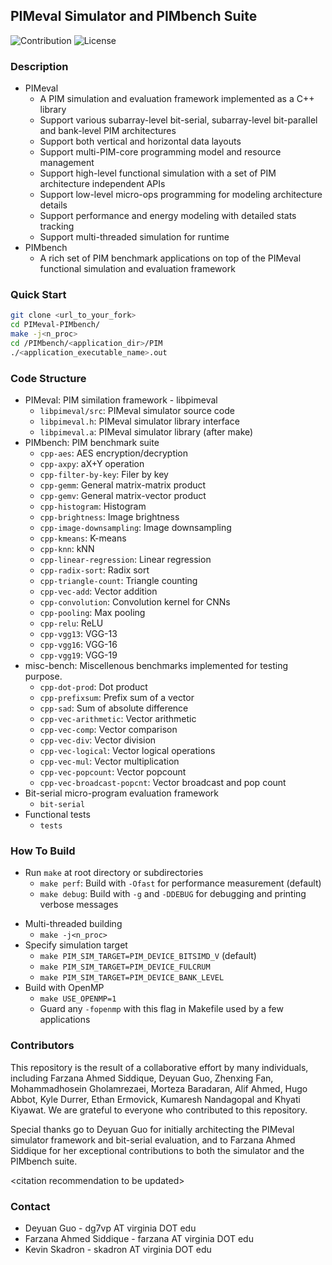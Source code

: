 ## PIMeval Simulator and PIMbench Suite

![Contribution](https://img.shields.io/badge/Contribution-Welcome-blue) ![License](https://img.shields.io/badge/license-MIT-green.svg)

### Description
* PIMeval
  * A PIM simulation and evaluation framework implemented as a C++ library
  * Support various subarray-level bit-serial, subarray-level bit-parallel and bank-level PIM architectures
  * Support both vertical and horizontal data layouts
  * Support multi-PIM-core programming model and resource management
  * Support high-level functional simulation with a set of PIM architecture independent APIs
  * Support low-level micro-ops programming for modeling architecture details
  * Support performance and energy modeling with detailed stats tracking
  * Support multi-threaded simulation for runtime
* PIMbench
  * A rich set of PIM benchmark applications on top of the PIMeval functional simulation and evaluation framework

### Quick Start
```bash
git clone <url_to_your_fork>
cd PIMeval-PIMbench/
make -j<n_proc>
cd /PIMbench/<application_dir>/PIM
./<application_executable_name>.out
```

### Code Structure
* PIMeval: PIM similation framework - libpimeval
  * `libpimeval/src`: PIMeval simulator source code
  * `libpimeval.h`: PIMeval simulator library interface
  * `libpimeval.a`: PIMeval simulator library (after make)
* PIMbench: PIM benchmark suite
  * `cpp-aes`: AES encryption/decryption
  * `cpp-axpy`: aX+Y operation
  * `cpp-filter-by-key`: Filer by key
  * `cpp-gemm`: General matrix-matrix product
  * `cpp-gemv`: General matrix-vector product
  * `cpp-histogram`: Histogram
  * `cpp-brightness`: Image brightness
  * `cpp-image-downsampling`: Image downsampling
  * `cpp-kmeans`: K-means
  * `cpp-knn`: kNN
  * `cpp-linear-regression`: Linear regression
  * `cpp-radix-sort`: Radix sort
  * `cpp-triangle-count`: Triangle counting
  * `cpp-vec-add`: Vector addition
  * `cpp-convolution`: Convolution kernel for CNNs
  * `cpp-pooling`: Max pooling
  * `cpp-relu`: ReLU
  * `cpp-vgg13`: VGG-13
  * `cpp-vgg16`: VGG-16
  * `cpp-vgg19`: VGG-19
* misc-bench: Miscellenous benchmarks implemented for testing purpose.
  * `cpp-dot-prod`: Dot product
  * `cpp-prefixsum`: Prefix sum of a vector
  * `cpp-sad`: Sum of absolute difference
  * `cpp-vec-arithmetic`: Vector arithmetic
  * `cpp-vec-comp`: Vector comparison
  * `cpp-vec-div`: Vector division
  * `cpp-vec-logical`: Vector logical operations
  * `cpp-vec-mul`: Vector multiplication
  * `cpp-vec-popcount`: Vector popcount
  * `cpp-vec-broadcast-popcnt`: Vector broadcast and pop count
* Bit-serial micro-program evaluation framework
  * `bit-serial`
* Functional tests
  * `tests`

### How To Build
* Run `make` at root directory or subdirectories
  * `make perf`: Build with `-Ofast` for performance measurement (default)
  * `make debug`: Build with `-g` and `-DDEBUG` for debugging and printing verbose messages
<!--
  * `make dramsim3_integ`: Enable DRAMsim3 related code with `-DDRAMSIM3_INTEG`
-->
* Multi-threaded building
  * `make -j<n_proc>`
* Specify simulation target
  * `make PIM_SIM_TARGET=PIM_DEVICE_BITSIMD_V` (default)
  * `make PIM_SIM_TARGET=PIM_DEVICE_FULCRUM`
  * `make PIM_SIM_TARGET=PIM_DEVICE_BANK_LEVEL`
* Build with OpenMP
  * `make USE_OPENMP=1`
  * Guard any `-fopenmp` with this flag in Makefile used by a few applications

<!--
### About DRAMsim3 Integration
* DRAMsim3 related code are guarded with DRAMSIM3_INTEG flag
  * Requires `make dramsim3_integ`
* Below is needed for dramsim3_integ for now
```bash
# Build dramsim3
git clone https://github.com/fasiddique/DRAMsim3.git
cd DRAMsim3/
git checkout benchmark
mkdir build
cd build
cmake ..
make -j
# Build PIM functional simulator
git clone <url_to_this_repo>
cd pim-func-sim
export DRAMSIM3_PATH=<path_to_DRAMSIM3>
make -j
```
-->

### Contributors
This repository is the result of a collaborative effort by many individuals, including Farzana Ahmed Siddique, Deyuan Guo, Zhenxing Fan, Mohammadhosein Gholamrezaei, Morteza Baradaran, Alif Ahmed, Hugo Abbot, Kyle Durrer, Ethan Ermovick, Kumaresh Nandagopal and Khyati Kiyawat. We are grateful to everyone who contributed to this repository.

Special thanks go to Deyuan Guo for initially architecting the PIMeval simulator framework and bit-serial evaluation, and to Farzana Ahmed Siddique for her exceptional contributions to both the simulator and the PIMbench suite.

\<citation recommendation to be updated\>
### Contact

* Deyuan Guo - dg7vp AT virginia DOT edu
* Farzana Ahmed Siddique - farzana AT virginia DOT edu
* Kevin Skadron - skadron AT virginia DOT edu

